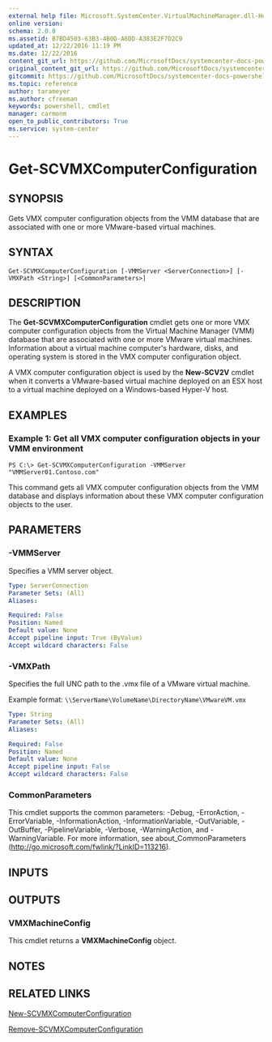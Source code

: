 ```yaml
---
external help file: Microsoft.SystemCenter.VirtualMachineManager.dll-Help.xml
online version: 
schema: 2.0.0
ms.assetid: B7BD4503-63B3-4B0D-A6DD-A383E2F7D2C9
updated_at: 12/22/2016 11:19 PM
ms.date: 12/22/2016
content_git_url: https://github.com/MicrosoftDocs/systemcenter-docs-powershell/blob/master/systemcenter-cmdlets/SystemCenter2016/VirtualMachineManager/vlatest/Get-SCVMXComputerConfiguration.md
original_content_git_url: https://github.com/MicrosoftDocs/systemcenter-docs-powershell/blob/master/systemcenter-cmdlets/SystemCenter2016/VirtualMachineManager/vlatest/Get-SCVMXComputerConfiguration.md
gitcommit: https://github.com/MicrosoftDocs/systemcenter-docs-powershell/blob/d74e247404a4c865a6c8da735e1b4d296bcb074e/systemcenter-cmdlets/SystemCenter2016/VirtualMachineManager/vlatest/Get-SCVMXComputerConfiguration.md
ms.topic: reference
author: tarameyer
ms.author: cfreeman
keywords: powershell, cmdlet
manager: carmonm
open_to_public_contributors: True
ms.service: system-center
---
```


# Get-SCVMXComputerConfiguration

## SYNOPSIS
Gets VMX computer configuration objects from the VMM database that are associated with one or more VMware-based virtual machines.

## SYNTAX

```
Get-SCVMXComputerConfiguration [-VMMServer <ServerConnection>] [-VMXPath <String>] [<CommonParameters>]
```

## DESCRIPTION
The **Get-SCVMXComputerConfiguration** cmdlet gets one or more VMX computer configuration objects from the Virtual Machine Manager (VMM) database that are associated with one or more VMware virtual machines.
Information about a virtual machine computer's hardware, disks, and operating system is stored in the VMX computer configuration object.

A VMX computer configuration object is used by the **New-SCV2V** cmdlet when it converts a VMware-based virtual machine deployed on an ESX host to a virtual machine deployed on a Windows-based Hyper-V host.

## EXAMPLES

### Example 1: Get all VMX computer configuration objects in your VMM environment
```
PS C:\> Get-SCVMXComputerConfiguration -VMMServer "VMMServer01.Contoso.com"
```

This command gets all VMX computer configuration objects from the VMM database and displays information about these VMX computer configuration objects to the user.

## PARAMETERS

### -VMMServer
Specifies a VMM server object.

```yaml
Type: ServerConnection
Parameter Sets: (All)
Aliases: 

Required: False
Position: Named
Default value: None
Accept pipeline input: True (ByValue)
Accept wildcard characters: False
```

### -VMXPath
Specifies the full UNC path to the .vmx file of a VMware virtual machine. 



Example format: `\\ServerName\VolumeName\DirectoryName\VMwareVM.vmx`

```yaml
Type: String
Parameter Sets: (All)
Aliases: 

Required: False
Position: Named
Default value: None
Accept pipeline input: False
Accept wildcard characters: False
```

### CommonParameters
This cmdlet supports the common parameters: -Debug, -ErrorAction, -ErrorVariable, -InformationAction, -InformationVariable, -OutVariable, -OutBuffer, -PipelineVariable, -Verbose, -WarningAction, and -WarningVariable. For more information, see about_CommonParameters (http://go.microsoft.com/fwlink/?LinkID=113216).

## INPUTS

## OUTPUTS

### VMXMachineConfig
This cmdlet returns a **VMXMachineConfig** object.

## NOTES

## RELATED LINKS

[New-SCVMXComputerConfiguration](xref:SystemCenter2016/VirtualMachineManager/vlatest/New-SCVMXComputerConfiguration.md)

[Remove-SCVMXComputerConfiguration](xref:SystemCenter2016/VirtualMachineManager/vlatest/Remove-SCVMXComputerConfiguration.md)

